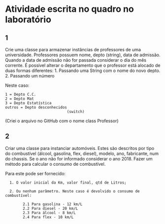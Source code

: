 # Atividade escrita no quadro no laboratório

## 1 

Crie uma classe para armazenar instâncias de professores de uma universidade. Professores possuem nome, depto (string), data de admissão.
Quando a data de admissão não for passada considerar o dia do mês corrente. 
É possível alterar o departamento que o professor está alocado de duas formas diferentes:
      1. Passando uma String com o nome do novo depto.
      2. Passando um número
      
Neste caso:

    1 = Depto C.C.
    2 = Depto Mat
    3 = Depto Estatística
    outros = Depto desconhecidos
                                (switch)
                                
(Criei o arquivo no GitHub com o nome class Professor)  

## 2

Criar uma classe para instanciar automóveis. Estes são descritos por tipo do combustível (álcool, gasolina, flex, diesel), modelo, ano, fabricante, num do chassis. Se o ano não for informado considerar o ano 2018. Fazer um método para calcular o consumo de combustível.

Para este pode ser fornecido: 

      1. O valor inicial da Km, valor final, qtd de Litros;
      
      2. Ou nenhum parâmetro. Neste caso é devolvido o consumo de combustível:
      
            2.1 Para gasolina - 12 km/L 
            2.2 Para diesel - 20 km/L
            2.3 Para álcool - 8 km/L
            2.4 Para flex - 10 km/L
